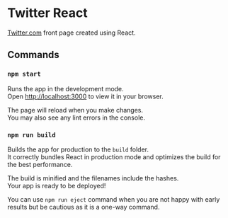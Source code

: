 # Twitter React

[Twitter.com](https://github.com/facebook/create-react-app) front page created using React.

## Commands

### `npm start`

Runs the app in the development mode.\
Open [http://localhost:3000](http://localhost:3000) to view it in your browser.

The page will reload when you make changes.\
You may also see any lint errors in the console.

### `npm run build`

Builds the app for production to the `build` folder.\
It correctly bundles React in production mode and optimizes the build for the best performance.

The build is minified and the filenames include the hashes.\
Your app is ready to be deployed!

You can use `npm run eject` command when you are not happy with early results but be cautious as it is a one-way command.